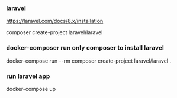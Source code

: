 ### laravel

https://laravel.com/docs/8.x/installation

composer create-project laravel/laravel

### docker-composer run only composer to install laravel

docker-compose run --rm composer create-project laravel/laravel .

### run laravel app
docker-compose up 